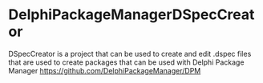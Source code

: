 # DelphiPackageManagerDSpecCreator
DSpecCreator is a project that can be used to create and edit .dspec files that are used to create packages that can be used with Delphi Package Manager
https://github.com/DelphiPackageManager/DPM